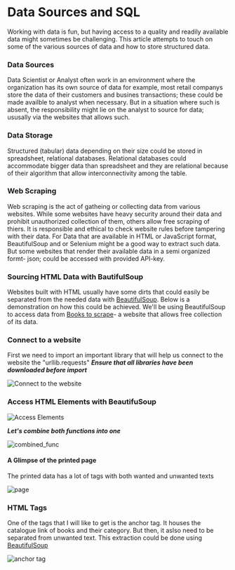 # Data Sources and SQL
Working with data is fun, but having access to a quality and readily available data might sometimes be challenging. This article attempts to touch on some of the various sources of data and how to store structured data.

### Data Sources
Data Scientist or Analyst often work in an environment where the organization has its own source of data for example, most retail companys store the data of their customers and busines transactions; these could be made availble to analyst when necessary. But in a situation where such is absent, the responsibility might lie on the analyst to source for data; ususally via the websites that allows such.

### Data Storage
Structured (tabular) data depending on their size could be stored in spreadsheet, relational databases. Relational databases could accommodate bigger data than  spreadsheet and they are relational because of their algorithm that allow interconnectivity among the table.

### Web Scraping
Web scraping is the act of gatheing or collecting data from various websites. While some websites have heavy security around their data and prohibit unauthorized collection of them, others allow free scraping of thiers. It is responsible and ethical to check website rules before tampering with their data. For Data that are available in HTML or JavaScript format, BeautifulSoup and or Selenium might be a good way to extract such data. But some websites that render their available data in a semi organized formt- json; could be accessed with provided API-key. 

### Sourcing HTML Data with BautifulSoup
Websites built with HTML usually have some dirts that could easily be separated from the needed data with [BeautifulSoup](https://www.crummy.com/software/BeautifulSoup/bs4/doc). Below is a demonstration on how this could be achieved. We'll be using BeautifulSoup to access data from [Books to scrape](https://books.toscrape.com/)- a website that allows free collection of its data.


### Connect to a website 
First we need to import an important library that will help us connect to the website the "urllib.requests"
***Ensure that all libraries have been downloaded before import***

![Connect to the website]()

### Access HTML Elements with BeautifuSoup

![Access Elements]()

***Let's combine both functions into one***

![combined_func]()

#### A Glimpse of the printed page
The printed data has a lot of tags with both wanted and unwanted texts

![page]()

### HTML Tags
One of the tags that I will like to get is the anchor tag. It houses the catalogue link of books and their category. But then, it aslso need to be separated from unwanted text. This extraction could be done using [BeautifulSoup](https://www.crummy.com/software/BeautifulSoup/bs4/doc/#navigating-using-tag-names)

![anchor tag]()


